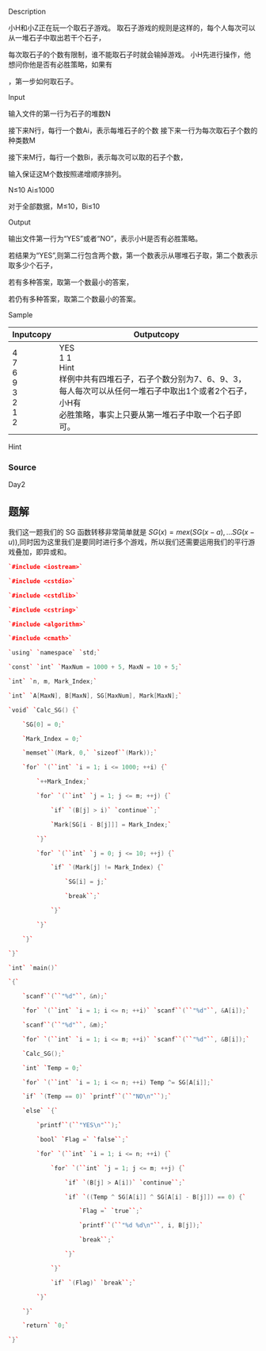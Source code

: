 Description

小H和小Z正在玩一个取石子游戏。 取石子游戏的规则是这样的，每个人每次可以从一堆石子中取出若干个石子，

每次取石子的个数有限制，谁不能取石子时就会输掉游戏。 小H先进行操作，他想问你他是否有必胜策略，如果有

，第一步如何取石子。

Input

输入文件的第一行为石子的堆数N 

接下来N行，每行一个数Ai，表示每堆石子的个数 接下来一行为每次取石子个数的种类数M 

接下来M行，每行一个数Bi，表示每次可以取的石子个数，

输入保证这M个数按照递增顺序排列。

N≤10 Ai≤1000

对于全部数据，M≤10，Bi≤10

Output

输出文件第一行为“YES”或者“NO”，表示小H是否有必胜策略。 

若结果为“YES”,则第二行包含两个数，第一个数表示从哪堆石子取，第二个数表示取多少个石子，

若有多种答案，取第一个数最小的答案，

若仍有多种答案，取第二个数最小的答案。

Sample

|Inputcopy|Outputcopy|
|---|---|
|4<br>7<br>6<br>9<br>3<br>2<br>1<br>2|YES<br>1 1<br>Hint<br>样例中共有四堆石子，石子个数分别为7、6、9、3，每人每次可以从任何一堆石子中取出1个或者2个石子，小H有<br>必胜策略，事实上只要从第一堆石子中取一个石子即可。|

Hint

### Source

Day2

## 题解
我们这一题我们的 SG 函数转移非常简单就是 $SG(x)=mex(SG(x-a),\dots SG(x-u))$,同时因为这里我们是要同时进行多个游戏，所以我们还需要运用我们的平行游戏叠加，即异或和。
```cpp
`#include <iostream>`

`#include <cstdio>`

`#include <cstdlib>`

`#include <cstring>`

`#include <algorithm>`

`#include <cmath>`

`using` `namespace` `std;`

`const` `int` `MaxNum = 1000 + 5, MaxN = 10 + 5;`

`int` `n, m, Mark_Index;`

`int` `A[MaxN], B[MaxN], SG[MaxNum], Mark[MaxN];`

`void` `Calc_SG() {`

    `SG[0] = 0;`

    `Mark_Index = 0;`

    `memset``(Mark, 0,` `sizeof``(Mark));`

    `for` `(``int` `i = 1; i <= 1000; ++i) {`

        `++Mark_Index;`

        `for` `(``int` `j = 1; j <= m; ++j) {`

            `if` `(B[j] > i)` `continue``;`

            `Mark[SG[i - B[j]]] = Mark_Index;`

        `}`

        `for` `(``int` `j = 0; j <= 10; ++j) {`

            `if` `(Mark[j] != Mark_Index) {`

                `SG[i] = j;`

                `break``;`

            `}`

        `}`

    `}`

`}`

`int` `main()`

`{`

    `scanf``(``"%d"``, &n);`

    `for` `(``int` `i = 1; i <= n; ++i)` `scanf``(``"%d"``, &A[i]);`

    `scanf``(``"%d"``, &m);`

    `for` `(``int` `i = 1; i <= m; ++i)` `scanf``(``"%d"``, &B[i]);`

    `Calc_SG();`

    `int` `Temp = 0;`

    `for` `(``int` `i = 1; i <= n; ++i) Temp ^= SG[A[i]];`

    `if` `(Temp == 0)` `printf``(``"NO\n"``);`

    `else` `{`

        `printf``(``"YES\n"``);`

        `bool` `Flag =` `false``;`

        `for` `(``int` `i = 1; i <= n; ++i) {`

            `for` `(``int` `j = 1; j <= m; ++j) {`

                `if` `(B[j] > A[i])` `continue``;`

                `if` `((Temp ^ SG[A[i]] ^ SG[A[i] - B[j]]) == 0) {`

                    `Flag =` `true``;`

                    `printf``(``"%d %d\n"``, i, B[j]);`

                    `break``;`

                `}`

            `}`

            `if` `(Flag)` `break``;`

        `}`

    `}`

    `return` `0;`

`}`
```
